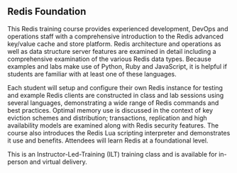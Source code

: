 
## Redis Foundation

This Redis training course provides experienced development, DevOps and operations staff with a comprehensive introduction to the Redis advanced key/value cache and store platform. Redis architecture and operations as well as data structure server features are examined in detail including a comprehensive examination of the various Redis data types. Because examples and labs make use of Python, Ruby and JavaScript, it is helpful if students are familiar with at least one of these languages.

Each student will setup and configure their own Redis instance for testing and example Redis clients are constructed in class and lab sessions using several languages, demonstrating a wide range of Redis commands and best practices. Optimal memory use is discussed in the context of key eviction schemes and distribution; transactions, replication and high availability models are examined along with Redis security features. The course also introduces the Redis Lua scripting interpreter and demonstrates it use and benefits.  Attendees will learn Redis at a foundational level.

This is an Instructor-Led-Training (ILT) training class and is available for in-person and virtual delivery.

